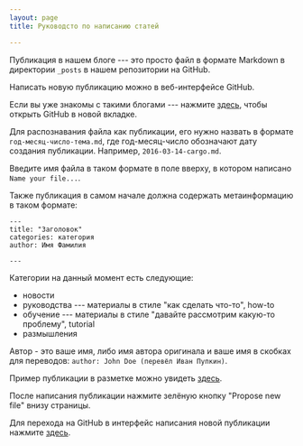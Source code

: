 ```yaml
---
layout: page
title: Руководсто по написанию статей

---
```


Публикация в нашем блоге --- это просто файл в формате Markdown в
директории `_posts` в нашем репозитории на GitHub.

Написать новую публикацию можно в веб-интерфейсе GitHub.

Если вы уже знакомы с такими блогами --- нажмите <a
href="https://github.com/ruRust/rustycrate.ru/new/master/_posts"
target="blank">здесь</a>, чтобы открыть GitHub в новой вкладке.

Для распознавания файла как публикации, его нужно назвать в формате
`год-месяц-число-тема.md`, где год-месяц-число обозначают дату
создания публикации. Например, `2016-03-14-cargo.md`.

Введите имя файла в таком формате в поле вверху, в котором написано
`Name your file...`.

Также публикация в самом начале должна содержать метаинформацию в таком формате:

```
---
title: "Заголовок"
categories: категория
author: Имя Фамилия

---

```

Категории на данный момент есть следующие:

* новости
* руководства --- материалы в стиле "как сделать что-то", how-to
* обучение --- материалы в стиле "давайте рассмотрим какую-то проблему", tutorial
* размышления

Автор - это ваше имя, либо имя автора оригинала и ваше имя в скобках
для переводов: `author: John Doe (перевёл Иван Пупкин)`.

Пример публикации в разметке можно увидеть
[здесь](https://raw.githubusercontent.com/ruRust/rustycrate.ru/master/_posts/2016-03-03-Rust-1.7.md).

После написания публикации нажмите зелёную кнопку "Propose new file"
внизу страницы.

Для перехода на GitHub в интерфейс написания новой публикации нажмите
<a href="https://github.com/ruRust/rustycrate.ru/new/master/_posts"
target="blank">здесь</a>.
